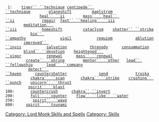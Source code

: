 ` 1:    `[`tiger`` ``technique`](tiger_technique "wikilink")` `[`centipede`` ``technique`](Centipede_Technique.md "wikilink")`        `[`planeshift`](planeshift "wikilink")`         `[`maelstrom`](maelstrom "wikilink")  
`               `[`heal`` ``ii`](heal_ii "wikilink")`        `[`mass`` ``heal`` ``ii`](mass_heal_ii "wikilink")`            `[`repair`](repair "wikilink")`  `[`fast`` ``healing`` ``iii`](fast_healing_iii "wikilink")  
`        `[`meditation`` ``iii`](meditation_iii "wikilink")`           `[`homeshift`](homeshift "wikilink")`         `[`cataclysm`](cataclysm "wikilink")`    `[`shatter`` ``strike`](shatter_strike "wikilink")  
`           `[`bio`` ``empathy`](bio_empathy "wikilink")`               `[`vigil`](vigil "wikilink")`           `[`requiem`](requiem "wikilink")`          `[`ablution`](ablution "wikilink")  
`        `[`improved`` ``invis`](improved_invis "wikilink")`           `[`salvation`](salvation "wikilink")`          `[`threnody`](threnody "wikilink")`      `[`consummation`](consummation "wikilink")  
`        `[`blind`` ``devotion`](blind_devotion "wikilink")`    `[`heightened`` ``vigor`](heightened_vigor "wikilink")`           `[`renewal`](renewal "wikilink")`      `[`mass`` ``renewal`](mass_renewal "wikilink")  
`         `[`create`` ``shrine`](create_shrine "wikilink")`        `[`mentor`` ``other`](mentor_other "wikilink")`   `[`lead`` ``fellowship`](lead_fellowship "wikilink")`      `[`lead`` ``company`](lead_company "wikilink")  
`          `[`detect`` ``haven`](detect_haven "wikilink")`      `[`countershatter`](Countershatter.md "wikilink")`              `[`send`](send "wikilink")`            `[`troika`](troika "wikilink")  
`           `[`chakra`` ``scan`](Chakra_Scan.md "wikilink")`       `[`chakra`` ``strike`](Chakra_Strike.md "wikilink")`    `[`crushing`` ``punch`](crushing_punch "wikilink")`    `[`unicorn`` ``thrust`](unicorn_thrust "wikilink")  
`          `[`spirit`` ``blast`](spirit_blast "wikilink")  
`100:       `[`countercrush`](countercrush "wikilink")`      `[`chakra`` ``invert`](Chakra_Invert.md "wikilink")  
`200:       `[`full`` ``counter`](Full_Counter.md "wikilink")`    `[`flow`` ``like`` ``water`](flow_like_water "wikilink")  
`250:        `[`spirit`` ``wave`](spirit_wave "wikilink")  
`800:     `[`spirit`` ``tsunami`](spirit_tsunami "wikilink")

[Category: Lord Monk Skills and
Spells](Category:_Lord_Monk_Skills_and_Spells "wikilink") [Category:
Skills](Category:_Skills "wikilink")
